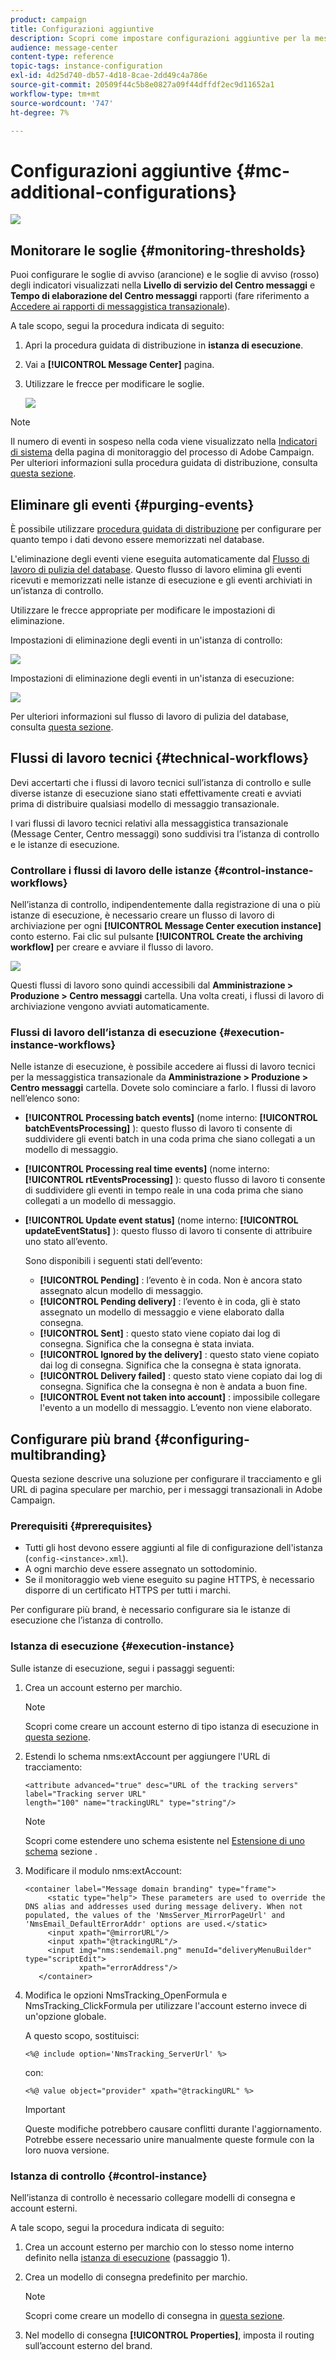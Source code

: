 ```yaml
---
product: campaign
title: Configurazioni aggiuntive
description: Scopri come impostare configurazioni aggiuntive per la messaggistica transazionale in Adobe Campaign Classic.
audience: message-center
content-type: reference
topic-tags: instance-configuration
exl-id: 4d25d740-db57-4d18-8cae-2dd49c4a786e
source-git-commit: 20509f44c5b8e0827a09f44dffdf2ec9d11652a1
workflow-type: tm+mt
source-wordcount: '747'
ht-degree: 7%

---
```


# Configurazioni aggiuntive {#mc-additional-configurations}

![](../../assets/v7-only.svg)

## Monitorare le soglie {#monitoring-thresholds}

Puoi configurare le soglie di avviso (arancione) e le soglie di avviso (rosso) degli indicatori visualizzati nella **Livello di servizio del Centro messaggi** e **Tempo di elaborazione del Centro messaggi** rapporti (fare riferimento a [Accedere ai rapporti di messaggistica transazionale](../../message-center/using/about-transactional-messaging-reports.md)).

A tale scopo, segui la procedura indicata di seguito:

1. Apri la procedura guidata di distribuzione in **istanza di esecuzione**.

1. Vai a **[!UICONTROL Message Center]** pagina.

1. Utilizzare le frecce per modificare le soglie.

   ![](assets/messagecenter_monitor_events_001.png)

>[!NOTE]
>
>Il numero di eventi in sospeso nella coda viene visualizzato nella [Indicatori di sistema](../../production/using/monitoring-processes.md#system-indicators) della pagina di monitoraggio del processo di Adobe Campaign. Per ulteriori informazioni sulla procedura guidata di distribuzione, consulta [questa sezione](../../installation/using/deploying-an-instance.md#deployment-wizard).

## Eliminare gli eventi {#purging-events}

È possibile utilizzare [procedura guidata di distribuzione](../../production/using/database-cleanup-workflow.md#deployment-wizard) per configurare per quanto tempo i dati devono essere memorizzati nel database.

L&#39;eliminazione degli eventi viene eseguita automaticamente dal [Flusso di lavoro di pulizia del database](../../production/using/database-cleanup-workflow.md). Questo flusso di lavoro elimina gli eventi ricevuti e memorizzati nelle istanze di esecuzione e gli eventi archiviati in un’istanza di controllo.

Utilizzare le frecce appropriate per modificare le impostazioni di eliminazione.

Impostazioni di eliminazione degli eventi in un&#39;istanza di controllo:

![](assets/messagecenter_delete_events_001.png)

Impostazioni di eliminazione degli eventi in un&#39;istanza di esecuzione:

![](assets/messagecenter_delete_events_002.png)

Per ulteriori informazioni sul flusso di lavoro di pulizia del database, consulta [questa sezione](../../production/using/database-cleanup-workflow.md).


## Flussi di lavoro tecnici {#technical-workflows}

Devi accertarti che i flussi di lavoro tecnici sull’istanza di controllo e sulle diverse istanze di esecuzione siano stati effettivamente creati e avviati prima di distribuire qualsiasi modello di messaggio transazionale.

I vari flussi di lavoro tecnici relativi alla messaggistica transazionale (Message Center, Centro messaggi) sono suddivisi tra l’istanza di controllo e le istanze di esecuzione.

### Controllare i flussi di lavoro delle istanze {#control-instance-workflows}

Nell’istanza di controllo, indipendentemente dalla registrazione di una o più istanze di esecuzione, è necessario creare un flusso di lavoro di archiviazione per ogni **[!UICONTROL Message Center execution instance]** conto esterno. Fai clic sul pulsante **[!UICONTROL Create the archiving workflow]** per creare e avviare il flusso di lavoro.

![](assets/messagecenter_archiving_002.png)

Questi flussi di lavoro sono quindi accessibili dal **Amministrazione > Produzione > Centro messaggi** cartella. Una volta creati, i flussi di lavoro di archiviazione vengono avviati automaticamente.

<!--**Minimal architecture**

Once the control and execution modules are installed on the same instance, you must create the archiving workflow using the deployment wizard. Click the **[!UICONTROL Create the archiving workflow]** button to create and start the workflow.

![](assets/messagecenter_archiving_001.png)-->

### Flussi di lavoro dell’istanza di esecuzione {#execution-instance-workflows}

Nelle istanze di esecuzione, è possibile accedere ai flussi di lavoro tecnici per la messaggistica transazionale da **Amministrazione > Produzione > Centro messaggi** cartella. Dovete solo cominciare a farlo. I flussi di lavoro nell’elenco sono:

* **[!UICONTROL Processing batch events]** (nome interno: **[!UICONTROL batchEventsProcessing]** ): questo flusso di lavoro ti consente di suddividere gli eventi batch in una coda prima che siano collegati a un modello di messaggio.
* **[!UICONTROL Processing real time events]** (nome interno: **[!UICONTROL rtEventsProcessing]** ): questo flusso di lavoro ti consente di suddividere gli eventi in tempo reale in una coda prima che siano collegati a un modello di messaggio.
* **[!UICONTROL Update event status]** (nome interno: **[!UICONTROL updateEventStatus]** ): questo flusso di lavoro ti consente di attribuire uno stato all’evento.

   Sono disponibili i seguenti stati dell’evento:

   * **[!UICONTROL Pending]** : l’evento è in coda. Non è ancora stato assegnato alcun modello di messaggio.
   * **[!UICONTROL Pending delivery]** : l’evento è in coda, gli è stato assegnato un modello di messaggio e viene elaborato dalla consegna.
   * **[!UICONTROL Sent]** : questo stato viene copiato dai log di consegna. Significa che la consegna è stata inviata.
   * **[!UICONTROL Ignored by the delivery]** : questo stato viene copiato dai log di consegna. Significa che la consegna è stata ignorata.
   * **[!UICONTROL Delivery failed]** : questo stato viene copiato dai log di consegna. Significa che la consegna è non è andata a buon fine.
   * **[!UICONTROL Event not taken into account]** : impossibile collegare l&#39;evento a un modello di messaggio. L’evento non viene elaborato.

## Configurare più brand {#configuring-multibranding}

Questa sezione descrive una soluzione per configurare il tracciamento e gli URL di pagina speculare per marchio, per i messaggi transazionali in Adobe Campaign.

### Prerequisiti {#prerequisites}

* Tutti gli host devono essere aggiunti al file di configurazione dell&#39;istanza (`config-<instance>.xml`).
* A ogni marchio deve essere assegnato un sottodominio.
* Se il monitoraggio web viene eseguito su pagine HTTPS, è necessario disporre di un certificato HTTPS per tutti i marchi.

Per configurare più brand, è necessario configurare sia le istanze di esecuzione che l’istanza di controllo.

### Istanza di esecuzione {#execution-instance}

Sulle istanze di esecuzione, segui i passaggi seguenti:

1. Crea un account esterno per marchio.

   >[!NOTE]
   >
   >Scopri come creare un account esterno di tipo istanza di esecuzione in [questa sezione](../../message-center/using/configuring-instances.md#control-instance).

1. Estendi lo schema nms:extAccount per aggiungere l&#39;URL di tracciamento:

   ```
   <attribute advanced="true" desc="URL of the tracking servers" label="Tracking server URL"
   length="100" name="trackingURL" type="string"/>
   ```

   >[!NOTE]
   >
   >Scopri come estendere uno schema esistente nel [Estensione di uno schema](../../configuration/using/extending-a-schema.md) sezione .

1. Modificare il modulo nms:extAccount:

   ```
   <container label="Message domain branding" type="frame">
        <static type="help"> These parameters are used to override the DNS alias and addresses used during message delivery. When not populated, the values of the 'NmsServer_MirrorPageUrl' and 'NmsEmail_DefaultErrorAddr' options are used.</static>
        <input xpath="@mirrorURL"/>
        <input xpath="@trackingURL"/>
        <input img="nms:sendemail.png" menuId="deliveryMenuBuilder" type="scriptEdit">
               xpath="errorAddress"/>
      </container>
   ```

1. Modifica le opzioni NmsTracking_OpenFormula e NmsTracking_ClickFormula per utilizzare l&#39;account esterno invece di un&#39;opzione globale.

   A questo scopo, sostituisci:

   ```
   <%@ include option='NmsTracking_ServerUrl' %>
   ```

   con:

   ```
   <%@ value object="provider" xpath="@trackingURL" %>
   ```

   >[!IMPORTANT]
   >
   >Queste modifiche potrebbero causare conflitti durante l&#39;aggiornamento. Potrebbe essere necessario unire manualmente queste formule con la loro nuova versione.

### Istanza di controllo {#control-instance}

Nell’istanza di controllo è necessario collegare modelli di consegna e account esterni.

A tale scopo, segui la procedura indicata di seguito:

1. Crea un account esterno per marchio con lo stesso nome interno definito nella [istanza di esecuzione](#execution-instance) (passaggio 1).

1. Crea un modello di consegna predefinito per marchio.

   >[!NOTE]
   >
   >    Scopri come creare un modello di consegna in [questa sezione](../../delivery/using/creating-a-delivery-template.md#creating-a-new-template).

1. Nel modello di consegna **[!UICONTROL Properties]**, imposta il routing sull’account esterno del brand.
